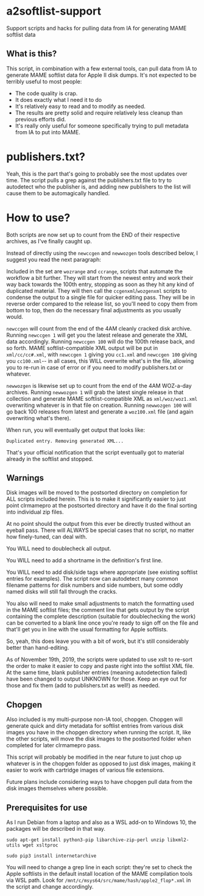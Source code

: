 # a2softlist-support
 Support scripts and hacks for pulling data from IA for generating MAME softlist data

## What is this?
 This script, in combination with a few external tools, can pull data from IA to generate MAME softlist data for Apple II disk dumps. It's not expected to be terribly useful to most people:

 * The code quality is crap.
 * It does exactly what I need it to do
 * It's relatively easy to read and to modify as needed.
 * The results are pretty solid and require relatively less cleanup than previous efforts did.
 * It's really only useful for someone specifically trying to pull metadata from IA to put into MAME.

# publishers.txt?
 Yeah, this is the part that's going to probably see the most updates over time. The script pulls a grep against the publishers.txt file to try to autodetect who the publisher is, and adding new publishers to the list will cause them to be automagically handled.

# How to use?

 Both scripts are now set up to count from the END of their respective archives, as I've finally caught up.

 Instead of directly using the `newccgen` and `newwozgen` tools described below, I suggest you read the next paragraph:

 Included in the set are `wozrange` and `ccrange`, scripts that automate the workflow a bit further. They will start from the newest entry and work their way back towards the 100th entry, stopping as soon as they hit any kind of duplicated material. They will then call the `ccgenxml`/`wozgenxml` scripts to condense the output to a single file for quicker editing pass. They will be in reverse order compared to the release list, so you'll need to copy them from bottom to top, then do the necessary final adjustments as you usually would.

 `newccgen` will count from the end of the 4AM cleanly cracked disk archive. Running `newccgen 1` will get you the latest release and generate the XML data accordingly. Running `newccgen 100` will do the 100th release back, and so forth. MAME softlist-compatible XML output will be put in `xml/cc/cc#.xml`, with `newccgen 1` giving you `cc1.xml` and `newccgen 100` giving you `cc100.xml`-- in all cases, this WILL overwrite what's in the file, allowing you to re-run in case of error or if you need to modify publishers.txt or whatever.

 `newwozgen` is likewise set up to count from the end of the 4AM WOZ-a-day archives. Running `newwozgen 1` will grab the latest single release in that collection and generate MAME softlist-compatible XML as `xml/woz/woz1.xml` overwriting whatever is in that file on creation. Running `newwozgen 100` will go back 100 releases from latest and generate a `woz100.xml` file (and again overwriting what's there).

 When run, you will eventually get output that looks like:

 `Duplicated entry. Removing generated XML...`

 That's your official notification that the script eventually got to material already in the softlist and stopped.

## Warnings

 Disk images will be moved to the postsorted directory on completion for ALL scripts included herein. This is to make it significantly easier to just point clrmamepro at the postsorted directory and have it do the final sorting into individual zip files.

 At no point should the output from this ever be directly trusted without an eyeball pass. There will ALWAYS be special cases that no script, no matter how finely-tuned, can deal with.

 You WILL need to doublecheck all output.

 You WILL need to add a shortname in the definition's first line.

 You WILL need to add disk/side tags where appropriate (see existing softlist entries for examples). The script now can autodetect many common filename patterns for disk numbers and side numbers, but some oddly named disks will still fall through the cracks.

 You also will need to make small adjustments to match the formatting used in the MAME softlist files; the comment line that gets output by the script containing the complete description (suitable for doublechecking the work) can be converted to a blank line once you're ready to sign off on the file and that'll get you in line with the usual formatting for Apple softlists.

 So, yeah, this does leave you with a bit of work, but it's still considerably better than hand-editing.

 As of November 19th, 2019, the scripts were updated to use xslt to re-sort the order to make it easier to copy and paste right into the softlist XML file. At the same time, blank publisher entries (meaning autodetection failed) have been changed to output UNKNOWN for those. Keep an eye out for those and fix them (add to publishers.txt as well!) as needed.

## Chopgen

 Also included is my multi-purpose non-IA tool, chopgen. Chopgen will generate quick and dirty metadata for softlist entries from various disk images you have in the chopgen directory when running the script. It, like the other scripts, will move the disk images to the postsorted folder when completed for later clrmamepro pass.

 This script will probably be modified in the near future to just chop up whatever is in the chopgen folder as opposed to just disk images, making it easier to work with cartridge images of various file extensions.

 Future plans include considering ways to have chopgen pull data from the disk images themselves where possible.

## Prerequisites for use

 As I run Debian from a laptop and also as a WSL add-on to Windows 10, the packages will be described in that way.

`sudo apt-get install python3-pip libarchive-zip-perl unzip libxml2-utils wget xsltproc`

`sudo pip3 install internetarchive`

You will need to change a grep line in each script: they're set to check the Apple softlists in the default install location of the MAME compilation tools via WSL path. Look for `/mnt/c/msys64/src/mame/hash/apple2_flop*.xml` in the script and change accordingly.
